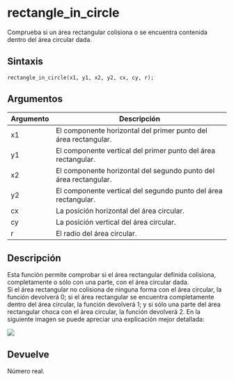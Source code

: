 # rectangle_in_circle

Comprueba si un área rectangular colisiona o se encuentra contenida dentro del área circular dada.

## Sintaxis

  
```gml  
rectangle_in_circle(x1, y1, x2, y2, cx, cy, r);  
```  

## Argumentos

Argumento|Descripción|  
---|---|  
x1|El componente horizontal del primer punto del área rectangular.|  
y1|El componente vertical del primer punto del área rectangular.|  
x2|El componente horizontal del segundo punto del área rectangular.|  
y2|El componente vertical del segundo punto del área rectangular.|  
cx|La posición horizontal del área circular.|  
cy|La posición vertical del área circular.|  
r|El radio del área circular.|  

## Descripción

Esta función permite comprobar si el área rectangular definida colisiona, completamente o sólo con una parte, con el área circular dada.  
Si el área rectangular no colisiona de ninguna forma con el área circular, la función devolverá 0; si el área rectangular se encuentra completamente dentro del área circular, la función devolverá 1; y si sólo una parte del área rectangular choca con el área circular, la función devolverá 2. En la siguiente imagen se puede apreciar una explicación mejor detallada:  
  
![](https://1.bp.blogspot.com/-UbHgItPw3pg/WcHnJREuJTI/AAAAAAAAAaA/FJlzprNkkMgyBjPajNb0soquxfHeiIB3gCLcBGAs/s1600/rectangle_in_circle.png)

## Devuelve

Número real.